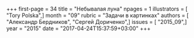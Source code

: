 +++
first-page = 34
title = "Небывалая луна"
npages = 1
illustrators = [ "Tory Polska",]
month = "09"
rubric = "Задачи в картинках"
authors = [ "Александр Бердников", "Сергей Дориченко",]
issues = [ "2015_09",]
year = "2015"
date = "2017-04-24T15:37:59+03:00"
+++
